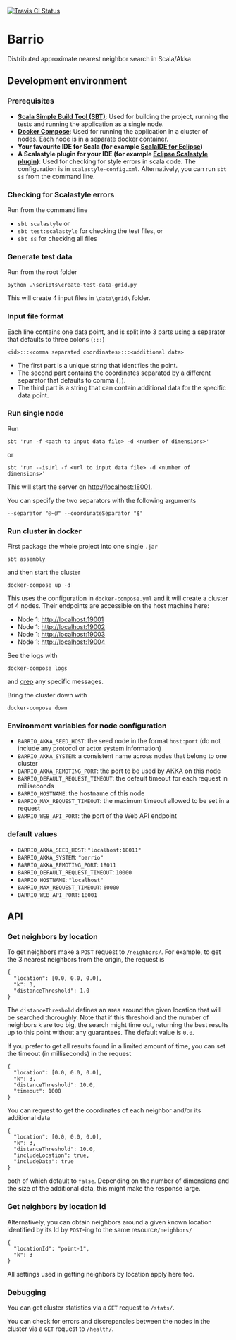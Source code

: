 
[![Travis CI Status](https://travis-ci.org/codiply/barrio.svg?branch=master)](https://travis-ci.org/codiply/barrio)

# Barrio

Distributed approximate nearest neighbor search in Scala/Akka

## Development environment

### Prerequisites

- **[Scala Simple Build Tool (SBT)](http://www.scala-sbt.org/download.html)**:
  Used for building the project, running the tests and running the application as a single node.
- **[Docker Compose](https://docs.docker.com/compose/install/)**:
  Used for running the application in a cluster of nodes. Each node is in a separate docker container.
- **Your favourite IDE for Scala (for example [ScalaIDE for Eclipse](http://scala-ide.org/))**
- **A Scalastyle plugin for your IDE (for example [Eclipse Scalastyle plugin](http://www.scalastyle.org/eclipse-getting_started.html))**:
  Used for checking for style errors in scala code. The configuration is in `scalastyle-config.xml`. 
  Alternatively, you can run `sbt ss` from the command line.

### Checking for Scalastyle errors

Run from the command line 

- `sbt scalastyle` or
- `sbt test:scalastyle` for checking the test files, or
- `sbt ss` for checking all files

### Generate test data

Run from the root folder

    python .\scripts\create-test-data-grid.py

This will create 4 input files in `\data\grid\` folder.

### Input file format

Each line contains one data point, and  is split into 3 parts using a separator that defaults to three colons (`:::`)

    <id>:::<comma separated coordinates>:::<additional data>

- The first part is a unique string that identifies the point. 
- The second part contains the coordinates separated by a different separator that defaults to comma (`,`).
- The third part is a string that can contain additional data for the specific data point.

### Run single node

Run

    sbt 'run -f <path to input data file> -d <number of dimensions>'
    
or 

    sbt 'run --isUrl -f <url to input data file> -d <number of dimensions>'
    

This will start the server on [http://localhost:18001](http://localhost:18001).

You can specify the two separators with the following arguments

    --separator "@~@" --coordinateSeparator "$"


### Run cluster in docker

First package the whole project into one single `.jar`

    sbt assembly
    
and then start the cluster

    docker-compose up -d
    

This uses the configuration in `docker-compose.yml` and it will create a cluster of 4 nodes. 
Their endpoints are accessible on the host machine here:

- Node 1: [http://localhost:19001](http://localhost:19001)
- Node 1: [http://localhost:19002](http://localhost:19002)
- Node 1: [http://localhost:19003](http://localhost:19003)
- Node 1: [http://localhost:19004](http://localhost:19004)
    
See the logs with

    docker-compose logs
   
and [grep](https://en.wikipedia.org/wiki/Grep) any specific messages. 
    
Bring the cluster down with

    docker-compose down 
    
### Environment variables for node configuration

- `BARRIO_AKKA_SEED_HOST`: the seed node in the format `host:port` (do not include any protocol or actor system information)
- `BARRIO_AKKA_SYSTEM`: a consistent name across nodes that belong to one cluster
- `BARRIO_AKKA_REMOTING_PORT`: the port to be used by AKKA on this node
- `BARRIO_DEFAULT_REQUEST_TIMEOUT`: the default timeout for each request in milliseconds
- `BARRIO_HOSTNAME`: the hostname of this node
- `BARRIO_MAX_REQUEST_TIMEOUT`: the maximum timeout allowed to be set in a request
- `BARRIO_WEB_API_PORT`: the port of the Web API endpoint

### default values

- `BARRIO_AKKA_SEED_HOST`: `"localhost:18011"`
- `BARRIO_AKKA_SYSTEM`: `"barrio"`
- `BARRIO_AKKA_REMOTING_PORT`: `18011`
- `BARRIO_DEFAULT_REQUEST_TIMEOUT`: `10000`
- `BARRIO_HOSTNAME`: `"localhost"`
- `BARRIO_MAX_REQUEST_TIMEOUT`: `60000`
- `BARRIO_WEB_API_PORT`: `18001`

## API

### Get neighbors by location

To get neighbors  make a `POST` request to `/neighbors/`.
For example, to get the 3 nearest neighbors from the origin, the request is

    {
      "location": [0.0, 0.0, 0.0],
      "k": 3,
      "distanceThreshold": 1.0
    }
    
The `distanceThreshold` defines an area around the given location that will be searched thoroughly. 
Note that if this threshold and the number of neighbors `k` are too big, the search might time out, 
returning the best results up to this point without any guarantees. The default value is `0.0`.

If you prefer to get all results found in a limited amount of time, you can set the timeout (in milliseconds) in the request

    {
      "location": [0.0, 0.0, 0.0],
      "k": 3,
      "distanceThreshold": 10.0,
      "timeout": 1000
    }
    
You can request to get the coordinates of each neighbor and/or its additional data

    {
      "location": [0.0, 0.0, 0.0],
      "k": 3,
      "distanceThreshold": 10.0,
      "includeLocation": true,
      "includeData": true
    }
    
both of which default to `false`. Depending on the number of dimensions and the size of the additional data, this might make the response large.
    
### Get neighbors by location Id

Alternatively, you can obtain neighbors around a given known location identified by its Id by `POST`-ing to the same resource`/neighbors/`

    {
      "locationId": "point-1",
      "k": 3
    }

All settings used in getting neighbors by location apply here too.

### Debugging

You can get cluster statistics via a `GET` request to `/stats/`.

You can check for errors and discrepancies between the nodes in the cluster via a `GET` request to `/health/`.
